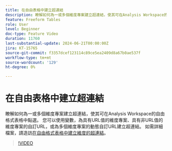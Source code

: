 ```yaml
---
title: 在自由表格中建立超連結
description: 瞭解如何為一或多個維度專案建立超連結，使其可在Analysis Workspace的自由格式表格中點選。 您可以使用變數，為具有URL值的維度專案、具有非URL值的維度專案的自訂URL，或為多個維度專案的動態自訂URL建立超連結。
feature: Freeform Tables
role: User
level: Beginner
doc-type: Feature Video
duration: 11760
last-substantial-update: 2024-06-21T00:00:00Z
jira: KT-15765
source-git-commit: f3357dcef123114c89ce5ea2409d8a67b0ae537f
workflow-type: tm+mt
source-wordcount: '129'
ht-degree: 0%

---
```



# 在自由表格中建立超連結

瞭解如何為一或多個維度專案建立超連結，使其可在Analysis Workspace的自由格式表格中點選。 您可以使用變數，為具有URL值的維度專案、具有非URL值的維度專案的自訂URL，或為多個維度專案的動態自訂URL建立超連結。 如需詳細檔案，請造訪[在自由格式表格中建立維度的超連結](https://experienceleague.adobe.com/en/docs/analytics/analyze/analysis-workspace/visualizations/freeform-table/freeform-table-hyperlinks)。

>[!VIDEO](https://video.tv.adobe.com/v/3430411/?learn=on)
